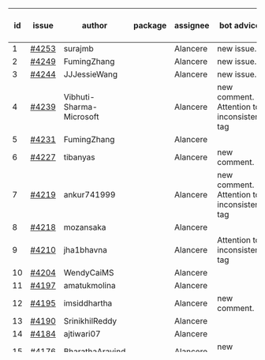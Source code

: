 | id | issue | author | package | assignee | bot advice | created date of issue | target release date | date from target |
| ------ | ------ | ------ | ------ | ------ | ------ | ------ | ------ | :-----: |
| 1 | [#4253](https://github.com/Azure/sdk-release-request/issues/4253) | surajmb |  | Alancere | new issue. | 06-16 | 07-28 |  |
| 2 | [#4249](https://github.com/Azure/sdk-release-request/issues/4249) | FumingZhang |  | Alancere | new issue. | 06-14 | 07-28 |  |
| 3 | [#4244](https://github.com/Azure/sdk-release-request/issues/4244) | JJJessieWang |  | Alancere | new issue. | 06-13 | 07-28 |  |
| 4 | [#4239](https://github.com/Azure/sdk-release-request/issues/4239) | Vibhuti-Sharma-Microsoft |  | Alancere | new comment. Attention to inconsistent tag | 06-09 | 07-14 |  |
| 5 | [#4231](https://github.com/Azure/sdk-release-request/issues/4231) | FumingZhang |  | Alancere |  | 06-09 | 06-23 |  |
| 6 | [#4227](https://github.com/Azure/sdk-release-request/issues/4227) | tibanyas |  | Alancere | new comment. | 06-08 | 06-23 |  |
| 7 | [#4219](https://github.com/Azure/sdk-release-request/issues/4219) | ankur741999 |  | Alancere | new comment. Attention to inconsistent tag | 05-31 | 06-23 |  |
| 8 | [#4218](https://github.com/Azure/sdk-release-request/issues/4218) | mozansaka |  | Alancere |  | 05-30 | 06-23 |  |
| 9 | [#4210](https://github.com/Azure/sdk-release-request/issues/4210) | jha1bhavna |  | Alancere | Attention to inconsistent tag | 05-29 | 06-23 |  |
| 10 | [#4204](https://github.com/Azure/sdk-release-request/issues/4204) | WendyCaiMS |  | Alancere |  | 05-25 | 06-23 |  |
| 11 | [#4197](https://github.com/Azure/sdk-release-request/issues/4197) | amatukmolina |  | Alancere |  | 05-25 | 06-23 |  |
| 12 | [#4195](https://github.com/Azure/sdk-release-request/issues/4195) | imsiddhartha |  | Alancere | new comment. | 05-25 | 06-23 |  |
| 13 | [#4190](https://github.com/Azure/sdk-release-request/issues/4190) | SrinikhilReddy |  | Alancere |  | 05-23 | 06-23 |  |
| 14 | [#4184](https://github.com/Azure/sdk-release-request/issues/4184) | ajtiwari07 |  | Alancere |  | 05-22 | 06-23 |  |
| 15 | [#4176](https://github.com/Azure/sdk-release-request/issues/4176) | BharathaAravind |  | Alancere | new comment. | 05-18 | 06-23 |  |
| 16 | [#4173](https://github.com/Azure/sdk-release-request/issues/4173) | serbrech |  | Alancere |  | 05-18 | 06-23 |  |
| 17 | [#4164](https://github.com/Azure/sdk-release-request/issues/4164) | Gakum |  | Alancere |  | 05-14 | 06-23 |  |
| 18 | [#3967](https://github.com/Azure/sdk-release-request/issues/3967) | allison-inman |  | Alancere | new comment. | 03-22 | 04-28 |  |
